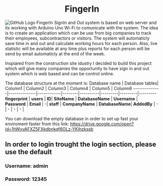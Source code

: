 <h1 align="center">FingerIn</h1

![GitHub Logo](https://cdn.dribbble.com/users/80284/screenshots/3134610/fingerprint-icon.png) 
FingerIn SignIn and Out system is based on web server and its working with Arduino Uno Wi-Fi to comunicate with the system. 
The idea is to create an application which can be use from big companies to track their employees, subcontractors or visitors. 
The system will automaticly save time in and out and calculate working hours for each person. Also, live statistic will be 
available at any time plus reports for each person will be send by email automaticly at the end of the week. 

Inspiared from the construction site idustry I decided to build this project which will give many companies the opportunity to have
sign in and out system which is web based and can be control online. 

The database structure at the moment is: 
Database name | Database tables| Column1 | Column2 | Column3 | Column4 | Column5 | Column6
--------------|--------------|------------|--------|----------|---------|---------|---------
**fingerprint** | **users** | **ID**| **SiteName** | **DatabaseName** | **Username** | **Password** | **Email** |
-| **staff** | **CompanyName** | **DatabaseName**| **AddedBy** | - | - | - | - |

You can download the empty database in order to set up fast your enviroment faster from this link:
https://drive.google.com/open?id=1hWvvAFXZ5FXkdbnkqf6OLz-YKjhzkssb

<h2>In order to login trought the login section, please use the default</h2> 
<h3>Username: admin</h3>
<h3>Password: 12345</h3>
